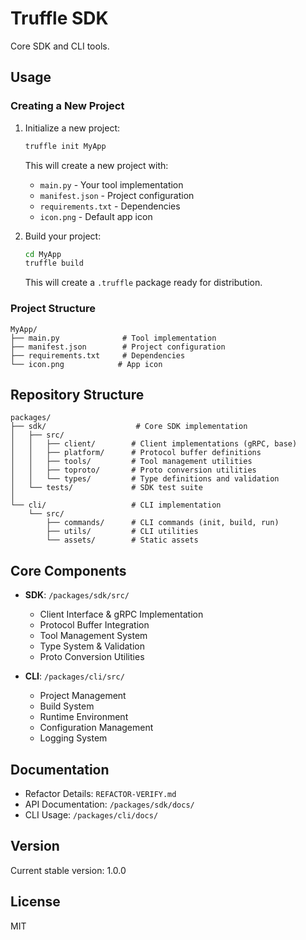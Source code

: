 # Truffle SDK

Core SDK and CLI tools.

## Usage

### Creating a New Project

1. Initialize a new project:
   ```bash
   truffle init MyApp
   ```
   This will create a new project with:
   - `main.py` - Your tool implementation
   - `manifest.json` - Project configuration
   - `requirements.txt` - Dependencies
   - `icon.png` - Default app icon

2. Build your project:
   ```bash
   cd MyApp
   truffle build
   ```
   This will create a `.truffle` package ready for distribution.

### Project Structure

```
MyApp/
├── main.py              # Tool implementation
├── manifest.json        # Project configuration
├── requirements.txt     # Dependencies
└── icon.png            # App icon
```

## Repository Structure

```
packages/
├── sdk/                    # Core SDK implementation
│   ├── src/
│   │   ├── client/        # Client implementations (gRPC, base)
│   │   ├── platform/      # Protocol buffer definitions
│   │   ├── tools/         # Tool management utilities
│   │   ├── toproto/       # Proto conversion utilities
│   │   └── types/         # Type definitions and validation
│   └── tests/             # SDK test suite
│
└── cli/                   # CLI implementation
    └── src/
        ├── commands/      # CLI commands (init, build, run)
        ├── utils/         # CLI utilities
        └── assets/        # Static assets
```

## Core Components

- **SDK**: `/packages/sdk/src/`
  - Client Interface & gRPC Implementation
  - Protocol Buffer Integration
  - Tool Management System
  - Type System & Validation
  - Proto Conversion Utilities

- **CLI**: `/packages/cli/src/`
  - Project Management
  - Build System
  - Runtime Environment
  - Configuration Management
  - Logging System

## Documentation

- Refactor Details: `REFACTOR-VERIFY.md`
- API Documentation: `/packages/sdk/docs/`
- CLI Usage: `/packages/cli/docs/`

## Version

Current stable version: 1.0.0

## License

MIT